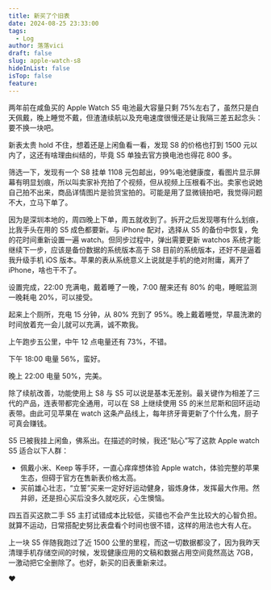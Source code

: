 ```yaml
---
title: 新买了个旧表
date: 2024-08-25 23:33:00
tags:
  - Log
author: 落落vici
draft: false
slug: apple-watch-s8
hideInList: false
isTop: false
feature:
---
```

两年前在咸鱼买的 Apple Watch S5 电池最大容量只剩 75%左右了，虽然只是白天佩戴，晚上睡觉不戴，但渣渣续航以及充电速度很慢还是让我隔三差五起念头：要不换一块吧。

新表太贵 hold 不住，想着还是上闲鱼看一看，发现 S8 的价格也打到 1500 元以内了，这还有啥理由纠结的，毕竟 S5 单独去官方换电池也得花 800 多。

筛选一下，发现有一个 S8 挂单 1108 元包邮出，99%电池健康度，看图片显示屏幕有明显划痕，所以叫卖家补充拍了个视频，但从视频上压根看不出。卖家也说她自己拍不出来，商品详情图片是验货宝拍的。可能是用了显微镜拍吧，我觉得问题不大，立马下单了。

因为是深圳本地的，周四晚上下单，周五就收到了。拆开之后发现哪有什么划痕，比我手头在用的 S5 成色都要新。与 iPhone 配对，选择从 S5 的备份中恢复，免的花时间重新设置一遍 watch。但同步过程中，弹出需要更新 watchos 系统才能继续下一步，应该是备份数据的系统版本高于 S8 目前的系统版本，还好不是逼着我升级手机 iOS 版本。苹果的表从系统意义上说就是手机的绝对附庸，离开了 iPhone，啥也干不了。

设置完成，22:00 充满电，戴着睡了一晚，7:00 醒来还有 80% 的电，睡眠监测一晚耗电 20%，可以接受。

起来上个厕所，充电 15 分钟，从 80% 充到了 95%。晚上戴着睡觉，早晨洗漱的时间放着充一会儿就可以充满，诚不欺我。

上午跑步五公里，中午 12 点电量还有 73%，不错。

下午 18:00 电量 56%，蛮好。

晚上 22:00 电量 50%，完美。

除了续航改善，功能使用上 S8 与 S5 可以说是基本无差别。最关键作为相差了三代的产品，连表带都完全通用，可以在 S8 上继续使用 S5 的米兰尼斯和回环运动表带。由此可见苹果在 watch 这条产品线上，每年挤牙膏更新了个什么鬼，厨子可真会赚钱。

S5 已被我挂上闲鱼，佛系出。在描述的时候，我还“贴心”写了这款 Apple watch S5 适合以下人群：
- 佩戴小米、Keep 等手环，一直心痒痒想体验 Apple watch，体验完整的苹果生态，但碍于官方在售新表价格太高。
- 买前雄心壮志，“立誓”买来一定好好运动健身，锻炼身体，发挥最大作用。然并卵，还是担心买后没多久就吃灰，心生懊恼。

四五百买这款二手 S5 主打试错成本比较低，买错也不会产生比较大的心智负担。就算不运动，日常搭配史努比表盘看个时间也很不错，这样的用法也大有人在。

上一块 S5 伴随我跑过了近 1500 公里的里程，而这一切数据都没了，因为我昨天清理手机存储空间的时候，发现健康应用的文稿和数据占用空间竟然高达 7GB，一激动把它全删除了。也好，新买的旧表重新来过。

❤
